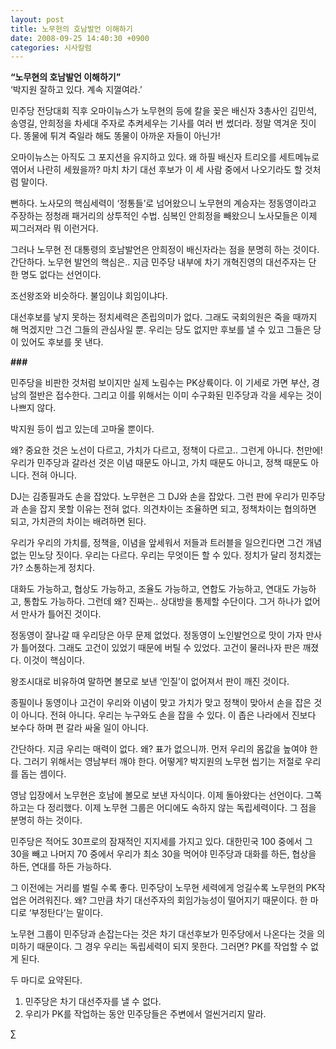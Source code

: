 ```yaml
---
layout: post
title: 노무현의 호남발언 이해하기
date: 2008-09-25 14:40:30 +0900
categories: 시사칼럼
---
```

**“노무현의 호남발언 이해하기”**  
‘박지원 잘하고 있다. 계속 지껄여라.’

민주당 전당대회 직후 오마이뉴스가 노무현의 등에 칼을 꽂은 배신자 3총사인 김민석, 송영길, 안희정을 차세대 주자로 추켜세우는 기사를 여러 번 썼더라. 정말 역겨운 짓이다. 똥물에 튀겨 죽일라 해도 똥물이 아까운 자들이 아닌가! 

오마이뉴스는 아직도 그 포지션을 유지하고 있다. 왜 하필 배신자 트리오를 세트메뉴로 엮어서 나란히 세웠을까? 마치 차기 대선 후보가 이 세 사람 중에서 나오기라도 할 것처럼 말이다. 

뻔하다. 노사모의 핵심세력이 ‘정통들’로 넘어왔으니 노무현의 계승자는 정동영이라고 주장하는 정청래 패거리의 상투적인 수법. 심복인 안희정을 빼왔으니 노사모들은 이제 찌그러져라 뭐 이런거다. 

그러나 노무현 전 대통령의 호남발언은 안희정이 배신자라는 점을 분명히 하는 것이다. 간단하다. 노무현 발언의 핵심은.. 지금 민주당 내부에 차기 개혁진영의 대선주자는 단 한 명도 없다는 선언이다. 

조선왕조와 비슷하다. 불임이냐 회임이냐다. 

대선후보를 낳지 못하는 정치세력은 존립의미가 없다. 그래도 국회의원은 죽을 때까지 해 먹겠지만 그건 그들의 관심사일 뿐. 우리는 당도 없지만 후보를 낼 수 있고 그들은 당이 있어도 후보를 못 낸다. 

**###**

민주당을 비판한 것처럼 보이지만 실제 노림수는 PK상륙이다. 이 기세로 가면 부산, 경남의 절반은 접수한다. 그리고 이를 위해서는 이미 수구화된 민주당과 각을 세우는 것이 나쁘지 않다. 

박지원 등이 씹고 있는데 고마울 뿐이다. 

왜? 중요한 것은 노선이 다르고, 가치가 다르고, 정책이 다르고.. 그런게 아니다. 천만에! 우리가 민주당과 갈라선 것은 이념 때문도 아니고, 가치 때문도 아니고, 정책 때문도 아니다. 전혀 아니다. 

DJ는 김종필과도 손을 잡았다. 노무현은 그 DJ와 손을 잡았다. 그런 판에 우리가 민주당과 손을 잡지 못할 이유는 전혀 없다. 의견차이는 조율하면 되고, 정책차이는 협의하면 되고, 가치관의 차이는 배려하면 된다. 

우리가 우리의 가치를, 정책을, 이념을 앞세워서 저들과 트러블을 일으킨다면 그건 개념없는 민노당 짓이다. 우리는 다르다. 우리는 무엇이든 할 수 있다. 정치가 달리 정치겠는가? 소통하는게 정치다.

대화도 가능하고, 협상도 가능하고, 조율도 가능하고, 연합도 가능하고, 연대도 가능하고, 통합도 가능하다. 그런데 왜? 진짜는.. 상대방을 통제할 수단이다. 그거 하나가 없어서 만사가 틀어진 것이다.

정동영이 잘나갈 때 우리당은 아무 문제 없었다. 정동영이 노인발언으로 맛이 가자 만사가 틀어졌다. 그래도 고건이 있었기 때문에 버틸 수 있었다. 고건이 물러나자 판은 깨졌다. 이것이 핵심이다. 

왕조시대로 비유하여 말하면 볼모로 보낸 ‘인질’이 없어져서 판이 깨진 것이다. 

종필이나 동영이나 고건이 우리와 이념이 맞고 가치가 맞고 정책이 맞아서 손을 잡은 것이 아니다. 전혀 아니다. 우리는 누구와도 손을 잡을 수 있다. 이 좁은 나라에서 진보다 보수다 하며 편 갈라 싸울 일이 아니다. 

간단하다. 지금 우리는 매력이 없다. 왜? 표가 없으니까. 먼저 우리의 몸값을 높여야 한다. 그러기 위해서는 영남부터 깨야 한다. 어떻게? 박지원의 노무현 씹기는 저절로 우리를 돕는 셈이다. 

영남 입장에서 노무현은 호남에 볼모로 보낸 자식이다. 이제 돌아왔다는 선언이다. 그쪽하고는 다 정리했다. 이제 노무현 그룹은 어디에도 속하지 않는 독립세력이다. 그 점을 분명히 하는 것이다.

민주당은 적어도 30프로의 잠재적인 지지세를 가지고 있다. 대한민국 100 중에서 그 30을 빼고 나머지 70 중에서 우리가 최소 30을 먹어야 민주당과 대화를 하든, 협상을 하든, 연대를 하든 가능하다.

그 이전에는 거리를 벌릴 수록 좋다. 민주당이 노무현 세력에게 엉길수록 노무현의 PK작업은 어려워진다. 왜? 그만큼 차기 대선주자의 회임가능성이 떨어지기 때문이다. 한 마디로 ‘부정탄다’는 말이다. 

노무현 그룹이 민주당과 손잡는다는 것은 차기 대선후보가 민주당에서 나온다는 것을 의미하기 때문이다. 그 경우 우리는 독립세력이 되지 못한다. 그러면? PK를 작업할 수 없게 된다.

두 마디로 요약된다.

1) 민주당은 차기 대선주자를 낼 수 없다.  
2) 우리가 PK를 작업하는 동안 민주당들은 주변에서 얼씬거리지 말라.





∑